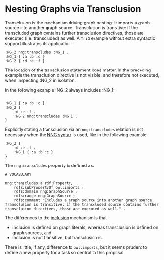 # Nesting Graphs via Transclusion


Transclusion is the mechanism driving graph nesting. It imports a graph source into another graph source. Transclusion is transitive: if the transcluded graph contains further transclusion directives, those are executed (i.e. transcluded) as well. A `TriG` example without extra syntactic support illustrates its application:

```turtle
:NG_2 nng:transcludes :NG_1 .
:NG_1 { :a :b :c }
:NG_2 { :d :e :f }
```

The location of the transclusion statement does matter. In the preceding example the transclusion directive is not visible, and therefore not executed, when inspecting :NG_2 in isolation.  
<!-- 
[TODO] discuss this with james
-->
In the following example :NG_2 always includes :NG_1:

```turtle

:NG_1 { :a :b :c }
:NG_2 { 
    :d :e :f . 
    :NG_2 nng:transcludes :NG_1 . 
}
```

Explicitly stating a transclusion via an `nng:transcludes` relation is not necessary when the [NNG syntax](serialization.md) is used, like in the following example:

```turtle
:NG_2 { 
    :d :e :f . 
    :NG_1 { :a :b :c }
}
```

The `nng:transcludes` property is defined as:
```turtle
# VOCABULARY

nng:transcludes a rdf:Property,
    rdfs:subPropertyOf owl:imports ;
    rdfs:domain nng:GraphSource ;
    rdfs:range nng:GraphSource ;
    rdfs:comment "Includes a graph source into another graph source. Transclusion is transitive: if the transcluded source contains further transclusion directives, those are executed as well." .
```

The differences to the [inclusion](graphLiterals.md) mechanism is that 
- inclusion is defined on graph literals, whereas transclusion is defined on graph sources, and
- inclusion is not transitive, but transclusion is.

There is little, if any, difference to `owl:imports`, but it seems prudent to define a new property for a task so central to this proposal.

